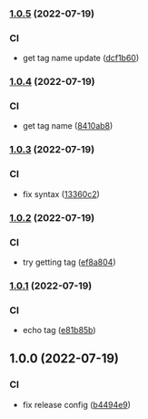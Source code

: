 ### [1.0.5](https://github.com/taylorlroberts7/update-remote-version-manifest-action/compare/v1.0.4...v1.0.5) (2022-07-19)


### CI

* get tag name update ([dcf1b60](https://github.com/taylorlroberts7/update-remote-version-manifest-action/commit/dcf1b602fa12aa1164658f66b54ab7509096ba34))

### [1.0.4](https://github.com/taylorlroberts7/update-remote-version-manifest-action/compare/v1.0.3...v1.0.4) (2022-07-19)


### CI

* get tag name ([8410ab8](https://github.com/taylorlroberts7/update-remote-version-manifest-action/commit/8410ab8e3603eca63922667788d076d5263f01bc))

### [1.0.3](https://github.com/taylorlroberts7/update-remote-version-manifest-action/compare/v1.0.2...v1.0.3) (2022-07-19)


### CI

* fix syntax ([13360c2](https://github.com/taylorlroberts7/update-remote-version-manifest-action/commit/13360c26d6f20ded7bfe09f99712384775652d4e))

### [1.0.2](https://github.com/taylorlroberts7/update-remote-version-manifest-action/compare/v1.0.1...v1.0.2) (2022-07-19)


### CI

* try getting tag ([ef8a804](https://github.com/taylorlroberts7/update-remote-version-manifest-action/commit/ef8a8041835aeec0d8e5551d717b0e5b188ec40a))

### [1.0.1](https://github.com/taylorlroberts7/update-remote-version-manifest-action/compare/v1.0.0...v1.0.1) (2022-07-19)


### CI

* echo tag ([e81b85b](https://github.com/taylorlroberts7/update-remote-version-manifest-action/commit/e81b85ba1c97f3f4df3520b1474fcbde90667ce1))

## 1.0.0 (2022-07-19)


### CI

* fix release config ([b4494e9](https://github.com/taylorlroberts7/update-remote-version-manifest-action/commit/b4494e9601bc8e5071dff870a32164a3647a602c))
